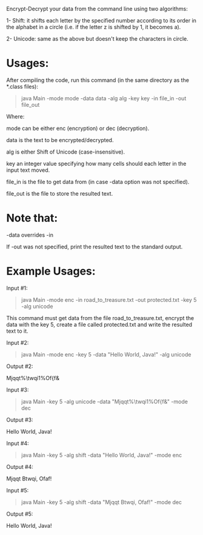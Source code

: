 Encrypt-Decrypt your data from the command line using two algorithms:

1- Shift: it shifts each letter by the specified number according to its order in the alphabet in a circle
(i.e. if the letter z is shifted by 1, it becomes a).

2- Unicode: same as the above but doesn't keep the characters in circle.

# Usages:

After compiling the code, run this command (in the same directory as the *.class files):

> java Main -mode mode -data data -alg alg -key key -in file_in -out file_out

Where:

mode can be either enc (encryption) or dec (decryption).

data is the text to be encrypted/decrypted.

alg is either Shift of Unicode (case-insensitive).

key an integer value specifying how many cells should each letter in the input text moved.

file_in is the file to get data from (in case -data option was not specified).

file_out is the file to store the resulted text.

# Note that:

-data overrides -in

If -out was not specified, print the resulted text to the standard output.

# Example Usages:

Input #1:

> java Main -mode enc -in road_to_treasure.txt -out protected.txt -key 5 -alg unicode

This command must get data from the file road_to_treasure.txt, encrypt the data with the key 5,
create a file called protected.txt and write the resulted text to it.

Input #2:

> java Main -mode enc -key 5 -data "Hello World, Java!" -alg unicode

Output #2:

Mjqqt%\twqi1%Of{f&

Input #3:

> java Main -key 5 -alg unicode -data "Mjqqt%\twqi1%Of{f&" -mode dec

Output #3:

Hello World, Java!

Input #4:

> java Main -key 5 -alg shift -data "Hello World, Java!" -mode enc

Output #4:

Mjqqt Btwqi, Ofaf!

Input #5:

> java Main -key 5 -alg shift -data "Mjqqt Btwqi, Ofaf!" -mode dec

Output #5:

Hello World, Java!

